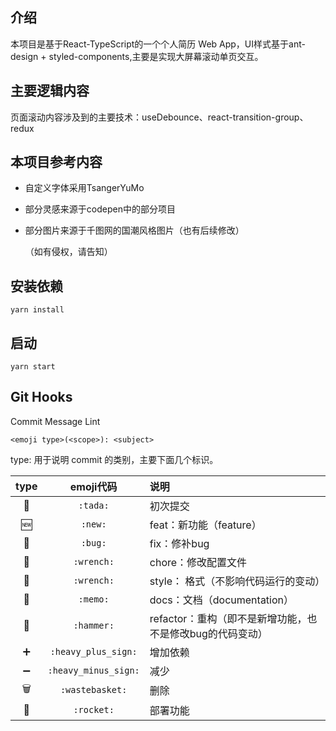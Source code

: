 ## 介绍
本项目是基于React-TypeScript的一个个人简历 Web App，UI样式基于ant-design + styled-components,主要是实现大屏幕滚动单页交互。

## 主要逻辑内容
页面滚动内容涉及到的主要技术：useDebounce、react-transition-group、redux

## 本项目参考内容
* 自定义字体采用TsangerYuMo

* 部分灵感来源于codepen中的部分项目

* 部分图片来源于千图网的国潮风格图片（也有后续修改）

  （如有侵权，请告知）

## 安装依赖
`yarn install`

## 启动
`yarn start`

## Git Hooks

Commit Message Lint

```
<emoji type>(<scope>): <subject>
```

type: 用于说明 commit 的类别，主要下面几个标识。

| type  |      emoji代码       | 说明                                                      |
| :---: | :------------------: | :-------------------------------------------------------- |
|   🎉   |       `:tada:`       | 初次提交                                                  |
|   🆕   |       `:new:`        | feat：新功能（feature）                                   |
|   🐛   |       `:bug:`        | fix：修补bug                                              |
|   🔧   |      `:wrench:`      | chore：修改配置文件                                       |
|   💄   |      `:wrench:`      | style： 格式（不影响代码运行的变动）                      |
|   📝   |       `:memo:`       | docs：文档（documentation）                               |
|   🔨   |      `:hammer:`      | refactor：重构（即不是新增功能，也不是修改bug的代码变动） |
|   ➕   | `:heavy_plus_sign:`  | 增加依赖                                                  |
|   ➖   | `:heavy_minus_sign:` | 减少                                                      |
|   🗑️   |   `:wastebasket:`    | 删除                                                      |
|   🚀   |      `:rocket:`      | 部署功能                                                  |
